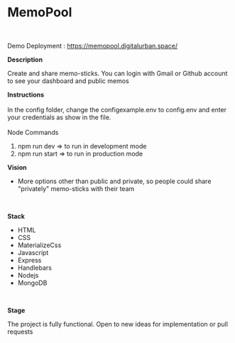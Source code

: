 <h1> MemoPool </h1><br>

Demo Deployment : https://memopool.digitalurban.space/
<br>


<strong>Description</strong><br>

Create and share memo-sticks. You can login with Gmail or Github account to see your dashboard and public memos<br>

<strong>Instructions</strong><br>  
In the config folder, change the configexample.env to config.env and enter your credentials as show in the file.
<br><br>
Node Commands
1. npm run dev => to run in development mode
2. npm run start => to run in production mode

<strong>Vision</strong><br>  
<ul>
  <li>More options other than public and private, so people could share "privately" memo-sticks with their team</li>

  
</ul>
<br>
 
<strong>Stack</strong><br>
<ul>
  <li>HTML</li>
  <li>CSS</li>
  <li>MaterializeCss</li>
  <li>Javascript</li>
  <li>Express</li>
  <li>Handlebars</li>
  <li>Nodejs</li> 
  <li>MongoDB</li> 
</ul>
 <br>

<strong>Stage</strong><br>

The project is fully functional. Open to new ideas for implementation or pull requests
